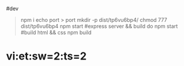 #dev
> npm i 
> echo port > port
> mkdir -p dist/tp6vu6bp4/
> chmod 777 dist/tp6vu6bp4
> npm start
#express server && build do
> npm start
#build html && css
> npm build
# vi:et:sw=2:ts=2
